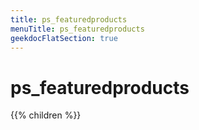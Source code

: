 ```yaml
---
title: ps_featuredproducts
menuTitle: ps_featuredproducts 
geekdocFlatSection: true
---
```

        
# ps_featuredproducts

{{% children %}}